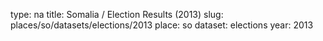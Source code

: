 type: na
title: Somalia / Election Results (2013)
slug: places/so/datasets/elections/2013
place: so
dataset: elections
year: 2013

